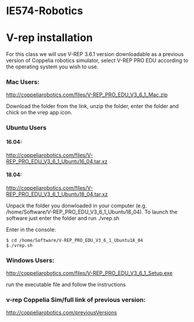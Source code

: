 # IE574-Robotics

# V-rep installation
For this class we will use V-REP 3.6.1 version downloadable as a previous version of Coppelia robotics simulator, select V-REP PRO EDU according to the operating system you wish to use.

### Mac Users:

http://coppeliarobotics.com/files/V-REP_PRO_EDU_V3_6_1_Mac.zip

Download the folder from the link, unzip the folder, enter the folder and chick on the vrep app icon.

### Ubuntu Users

#### 16.04: 

http://coppeliarobotics.com/files/V-REP_PRO_EDU_V3_6_1_Ubuntu16_04.tar.xz 

#### 18.04:

http://coppeliarobotics.com/files/V-REP_PRO_EDU_V3_6_1_Ubuntu18_04.tar.xz

Unpack the folder you donwloaded in your computer (e.g. /home/Software/V-REP_PRO_EDU_V3_6_1_Ubuntu18_04). To launch the software just enter the folder and run ./vrep.sh

Enter in the console:

<pre><code>$ cd /home/Software/V-REP_PRO_EDU_V3_6_1_Ubuntu18_04 
$./vrep.sh
</code></pre> 


### Windows Users:

http://coppeliarobotics.com/files/V-REP_PRO_EDU_V3_6_1_Setup.exe 

run the executable file and follow the instructions

### v-rep Coppelia Sim/full link of previous version:

http://coppeliarobotics.com/previousVersions
